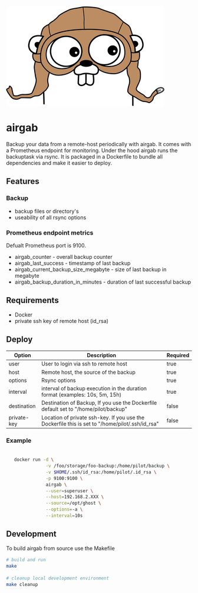 ![Image of gopher](images/appenginegophercolor.jpg)

# airgab
Backup your data  from a remote-host periodically with airgab. It comes with a Prometheus endpoint for monitoring. Under the hood airgab runs the backuptask via rsync. It is packaged in a Dockerfile to bundle all dependencies and make it easier to deploy.

## Features

### Backup

- backup files or directory's
- useability of all rsync options

### Prometheus endpoint metrics

Defualt Prometheus port is 9100.

- airgab_counter - overall backup counter
- airgab_last_success - timestamp of last backup
- airgab_current_backup_size_megabyte - size of last backup in megabyte
- airgab_backup_duration_in_minutes - duration of last successful backup

## Requirements

- Docker
- private ssh key of remote host (id_rsa)

## Deploy

Option   |  Description | Required
 ---     |  ---         | ---
 user    |  User to login via ssh to remote host | true
 host    | Remote host, the source of the backup  | true
 options | Rsync options | true
 interval | interval of backup execution in the duration format (examples: 10s, 5m, 15h)| true
 destination | Destination of Backup, If you use the Dockerfile default set to "/home/pilot/backup" | false
 private-key | Location of private ssh-key. If you use the Dockerfile this is set to "/home/pilot/.ssh/id_rsa" | false

 ### Example
 ``` bash

 	docker run -d \
                -v /foo/storage/foo-backup:/home/pilot/backup \
                -v $HOME/.ssh/id_rsa:/home/pilot/.id_rsa \
                -p 9100:9100 \
                airgab \
                --user=superuser \
                --host=192.168.2.XXX \
                --source=/opt/ghost \
                --options=-a \
                --interval=10s
 ```

## Development

To build airgab from source use the Makefile

``` bash
# build and run
make

# cleanup local development environment
make cleanup
```
